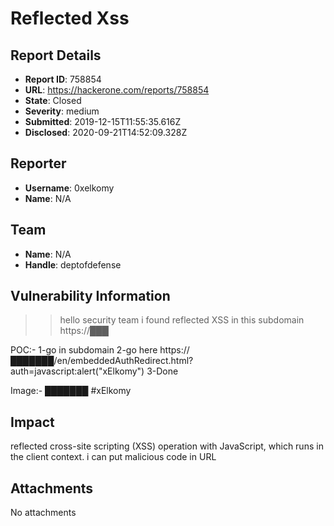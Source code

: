 # Reflected Xss

## Report Details
- **Report ID**: 758854
- **URL**: https://hackerone.com/reports/758854
- **State**: Closed
- **Severity**: medium
- **Submitted**: 2019-12-15T11:55:35.616Z
- **Disclosed**: 2020-09-21T14:52:09.328Z

## Reporter
- **Username**: 0xelkomy
- **Name**: N/A

## Team
- **Name**: N/A
- **Handle**: deptofdefense

## Vulnerability Information
>>hello security team i found reflected XSS in this subdomain https://███

POC:-
1-go in subdomain
2-go here 
https://███████/en/embeddedAuthRedirect.html?auth=javascript:alert("xElkomy")
3-Done

Image:-
███████
#xElkomy

## Impact

reflected cross-site scripting (XSS) operation with JavaScript, which runs in the client context. i can put malicious code in URL

## Attachments
No attachments
